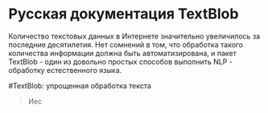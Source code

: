 # Русская документация TextBlob
Количество текстовых данных в Интернете значительно увеличилось за последние десятилетия. Нет сомнений в том, что обработка такого количества информации должна быть автоматизирована, и пакет TextBlob - один из довольно простых способов выполнить NLP - обработку естественного языка.

#TextBlob: упрощенная обработка текста
>  Иес
